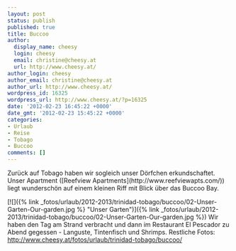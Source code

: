 ```yaml
---
layout: post
status: publish
published: true
title: Buccoo
author:
  display_name: cheesy
  login: cheesy
  email: christine@cheesy.at
  url: http://www.cheesy.at/
author_login: cheesy
author_email: christine@cheesy.at
author_url: http://www.cheesy.at/
wordpress_id: 16325
wordpress_url: http://www.cheesy.at/?p=16325
date: '2012-02-23 16:45:22 +0000'
date_gmt: '2012-02-23 15:45:22 +0000'
categories:
- Urlaub
- Reise
- Tobago
- Buccoo
comments: []
---
```

<!--:de-->Zurück auf Tobago haben wir sogleich unser Dörfchen erkundschaftet. Unser Apartment ([Reefview Apartments](http://www.reefviewapts.com/)) liegt wunderschön auf einem kleinen Riff mit Blick über das Buccoo Bay.
[![]({% link _fotos/urlaub/2012-2013/trinidad-tobago/buccoo/02-Unser-Garten-Our-garden.jpg %} "Unser Garten")]({% link _fotos/urlaub/2012-2013/trinidad-tobago/buccoo/02-Unser-Garten-Our-garden.jpg %})
Wir haben den Tag am Strand verbracht und dann im Restaurant El Pescador zu Abend gegessen - Languste, Tintenfisch und Shrimps.
Restliche Fotos:
http://www.cheesy.at/fotos/urlaub/trinidad-tobago/buccoo/<!--:-->
